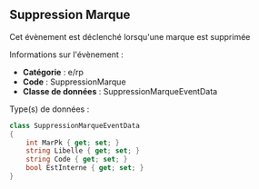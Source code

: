 ## <span id='suppressionmarque'>Suppression Marque</span>

Cet évènement est déclenché lorsqu'une marque est supprimée

Informations sur l'évènement : 

 - **Catégorie** : e/rp
 - **Code** : SuppressionMarque
 - **Classe de données** : SuppressionMarqueEventData

Type(s) de données :

```csharp
class SuppressionMarqueEventData
{
	int MarPk { get; set; }
	string Libelle { get; set; }
	string Code { get; set; }
	bool EstInterne { get; set; }
}

```

